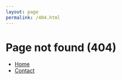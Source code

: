 ```yaml
---
layout: page
permalink: /404.html
---
```


# Page not found (404)


<ul>
  <li><a href="{{ site.baseurl }}/" class="button button-blue button-big">Home</a></li>
  <li><a href="{{ site.baseurl }}/about/" class="button button-blue button-big">Contact</a></li>
</ul>
